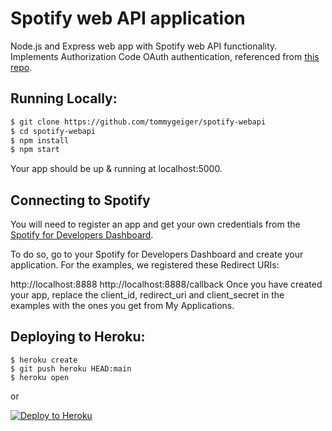 # Spotify web API application

Node.js and Express web app with Spotify web API functionality. Implements Authorization Code OAuth authentication, referenced from [this repo](https://github.com/spotify/web-api-auth-examples).


## Running Locally:
```sh
$ git clone https://github.com/tommygeiger/spotify-webapi
$ cd spotify-webapi
$ npm install
$ npm start
```
Your app should be up & running at localhost:5000.

## Connecting to Spotify

You will need to register an app and get your own credentials from the [Spotify for Developers Dashboard](https://developer.spotify.com).

To do so, go to your Spotify for Developers Dashboard and create your application. For the examples, we registered these Redirect URIs:

http://localhost:8888
http://localhost:8888/callback
Once you have created your app, replace the client_id, redirect_uri and client_secret in the examples with the ones you get from My Applications.


## Deploying to Heroku:
```
$ heroku create
$ git push heroku HEAD:main
$ heroku open
```
or

[![Deploy to Heroku](https://www.herokucdn.com/deploy/button.png)](https://heroku.com/deploy)
